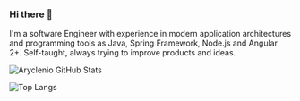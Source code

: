 ### Hi there 👋

I'm a software Engineer with experience in modern application architectures and programming tools as Java, Spring Framework, Node.js and Angular 2+. Self-taught, always trying to improve products and ideas. 

![Aryclenio GitHub Stats](https://github-readme-stats.vercel.app/api?username=lucasmancan&show_icons=true)

![Top Langs](https://github-readme-stats.vercel.app/api/top-langs/?username=lucasmancan&hide=TeX&layout=compact)
